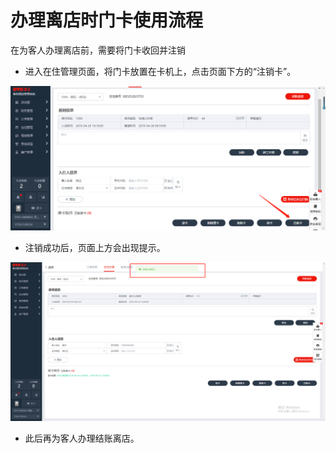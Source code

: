 # 办理离店时门卡使用流程

在为客人办理离店前，需要将门卡收回并注销

* 进入在住管理页面，将门卡放置在卡机上，点击页面下方的“注销卡”。

![](../../.gitbook/assets/image%20%28799%29.png)

* 注销成功后，页面上方会出现提示。

![](../../.gitbook/assets/image%20%28461%29.png)

* 此后再为客人办理结账离店。

